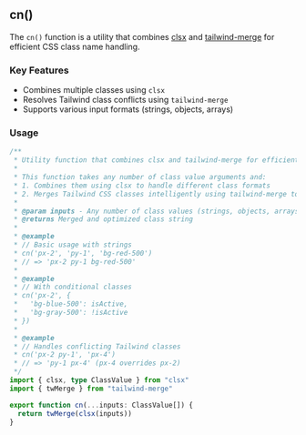 ## cn() 

The `cn()` function is a utility that combines [clsx](https://github.com/lukeed/clsx) and [tailwind-merge](https://github.com/dcastil/tailwind-merge) for efficient CSS class name handling.

### Key Features

- Combines multiple classes using `clsx`
- Resolves Tailwind class conflicts using `tailwind-merge`
- Supports various input formats (strings, objects, arrays)

### Usage


```ts
/**
 * Utility function that combines clsx and tailwind-merge for efficient class name handling
 * 
 * This function takes any number of class value arguments and:
 * 1. Combines them using clsx to handle different class formats
 * 2. Merges Tailwind CSS classes intelligently using tailwind-merge to avoid conflicts
 * 
 * @param inputs - Any number of class values (strings, objects, arrays etc)
 * @returns Merged and optimized class string
 * 
 * @example
 * // Basic usage with strings
 * cn('px-2', 'py-1', 'bg-red-500') 
 * // => 'px-2 py-1 bg-red-500'
 * 
 * @example
 * // With conditional classes
 * cn('px-2', {
 *   'bg-blue-500': isActive,
 *   'bg-gray-500': !isActive
 * })
 * 
 * @example
 * // Handles conflicting Tailwind classes
 * cn('px-2 py-1', 'px-4') 
 * // => 'py-1 px-4' (px-4 overrides px-2)
 */
import { clsx, type ClassValue } from "clsx"
import { twMerge } from "tailwind-merge"

export function cn(...inputs: ClassValue[]) {
  return twMerge(clsx(inputs))
}
```

